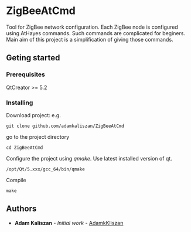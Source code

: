 # ZigBeeAtCmd
Tool for ZigBee network configuration. 
Each ZigBee node is configured using AtHayes commands. 
Such commands are complicated for beginers. 
Main aim of this project is a simplification of giving those commands.

## Geting started


### Prerequisites

QtCreator >= 5.2

### Installing

Download project: e.g.
```
git clone github.com/adamkaliszan/ZigBeeAtCmd
```
go to the project directory
```
cd ZigBeeAtCmd
```
Configure the project using _qmake_. Use latest installed version of qt.

```
/opt/Qt/5.xxx/gcc_64/bin/qmake

```
Compile
```
make
```

## Authors

* **Adam Kaliszan** - *Initial work* - [AdamkKliszan](https://github.com/adamkaliszan)

